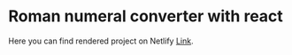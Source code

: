 # Roman numeral converter with react

Here you can find rendered project on Netlify [Link](http://roman-numeral-converter.netlify.com/).

